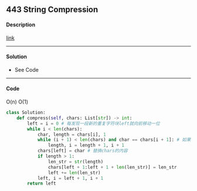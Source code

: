 ## 443 String Compression

#### Description

[link](https://leetcode.com/problems/string-compression/)

---

#### Solution

- See Code

---

#### Code

O(n) O(1)

```python
class Solution:
    def compress(self, chars: List[str]) -> int:
        left = i = 0 # 每发现一段新的重复字符块left就向前移动一位
        while i < len(chars):
            char, length = chars[i], 1
            while (i + 1) < len(chars) and char == chars[i + 1]: # 如果重复并且没有到底末尾
                length, i = length + 1, i + 1
            chars[left] = char # 替换chars的内容
            if length > 1:
                len_str = str(length)
                chars[left + 1:left + 1 + len(len_str)] = len_str
                left += len(len_str)
            left, i = left + 1, i + 1
        return left
```